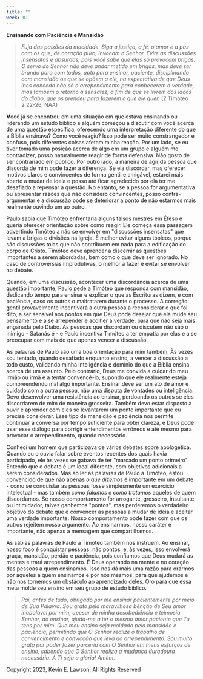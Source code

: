 ```yaml
---
title: ""
week: 01
---
```


**Ensinando com Paciência e Mansidão**

> *Fuja das paixões da mocidade. Siga a justiça, a fé, o amor e a paz
> com os que, de coração puro, invocam o Senhor. Evite as discussões
> insensatas e absurdas, pois você sabe que elas só provocam brigas. O
> servo do Senhor não deve andar metido em brigas, mas deve ser brando
> para com todos, apto para ensinar, paciente, disciplinando com
> mansidão os que se opõem a ele, na expectativa de que Deus lhes
> conceda não só o arrependimento para conhecerem a verdade, mas também
> o retorno à sensatez, a fim de que se livrem dos laços do diabo, que
> os prendeu para fazerem o que ele quer.* (2 Timóteo 2:22-26, NAA)

**V**ocê já se encontrou em uma situação em que estava ensinando ou
liderando um estudo bíblico e alguém começou a discutir com você acerca
de uma questão específica, oferecendo uma interpretação diferente do que
a Bíblia ensinava? Como você reagiu? Isso pode ser muito constrangedor e
confuso, pois diferentes coisas afetam minha reação. Por um lado, se eu
tiver tomado uma posição acerca de algo em um grupo e alguém me
contradizer, posso naturalmente reagir de forma defensiva. Não gosto de
ser contrariado em público. Por outro lado, a maneira de agir da pessoa
que discorda de mim pode fazer a diferença. Se ela discordar, mas
oferecer motivos claros e convincentes de forma gentil e amigável,
estarei mais aberto a mudar de ideia e posso até ficar agradecido por
ela ter me desafiado a repensar a questão. No entanto, se a pessoa for
argumentativa ou apresentar razões que não considero convincentes, posso
contra-argumentar e a discussão pode se deteriorar a ponto de não
estarmos mais realmente ouvindo um ao outro.

Paulo sabia que Timóteo enfrentaria alguns falsos mestres em Éfeso e
queria oferecer orientação sobre como reagir. Ele começa essa passagem
advertindo Timóteo a não se envolver em "discussões insensatas" que
levam a brigas e divisões na igreja. É melhor evitar alguns tópicos,
porque são discussões tolas que não contribuem em nada para a edificação
do corpo de Cristo. Timóteo deve aprender a discernir as questões
importantes a serem abordadas, bem como o que deve ser ignorado. No caso
de controvérsias improdutivas, o melhor a fazer é evitar se envolver no
debate.

Quando, em uma discussão, acontecer uma discordância acerca de uma
questão importante, Paulo pede a Timóteo que responda com mansidão,
dedicando tempo para ensinar e explicar o que as Escrituras dizem, e com
paciência, caso os outros o maltratarem durante o processo. A correção
gentil provavelmente incentivará a outra pessoa a reconsiderar o que foi
dito, a ser sensível aos pontos em que Deus pode desejar que ela mude
seu pensamento e a se arrepender e acolher a verdade, para que não seja
mais enganada pelo Diabo. As pessoas que discordam ou discutem não são o
inimigo - Satanás é - e Paulo incentiva Timóteo a ter empatia por elas e
a se preocupar com mais do que apenas vencer a discussão.

As palavras de Paulo são uma boa orientação para mim também. Às vezes
sou tentado, quando desafiado enquanto ensino, a vencer a discussão a
todo custo, validando minha inteligência e domínio do que a Bíblia
ensina acerca de um assunto. Pelo contrário, Deus me convida a cuidar do
meu irmão ou irmã e a tentar convencê-lo, supondo que ele realmente
esteja compreendendo mal algo importante. Ensinar deve ser um ato de
amor e cuidado com a outra pessoa, não uma disputa de vontades ou
inteligência. Devo desenvolver uma resistência ao ensinar, perdoando os
outros se eles discordarem de mim de maneira grosseira. Também devo
estar disposto a ouvir e aprender com eles se levantarem um ponto
importante que eu precise considerar. Esse tipo de mansidão e paciência
nos permite continuar a conversa por tempo suficiente para obter
clareza, e Deus pode usar esse diálogo para corrigir entendimentos
errôneos e até mesmo para provocar o arrependimento, quando necessário.

Conheci um homem que participava de vários debates sobre apologética.
Quando eu o ouvia falar sobre eventos recentes dos quais havia
participado, ele às vezes se gabava de ter "marcado um ponto primeiro".
Entendo que o debate é um local diferente, com objetivos adicionais a
serem considerados. Mas ao ler as palavras de Paulo a Timóteo, estou
convencido de que não apenas *o que dizemos* é importante em um debate -
como se conquistar as pessoas fosse simplesmente um exercício
intelectual - mas também *como falamos e como tratamos* aqueles de quem
discordamos. Se nosso comportamento for arrogante, grosseiro, insultante
ou intimidador, talvez ganhemos "pontos", mas perderemos o verdadeiro
objetivo do debate que é convencer as pessoas a mudar de ideia e aceitar
uma verdade importante. Nosso comportamento pode fazer com que os outros
rejeitem nosso argumento. Ao ensinarmos, nosso caráter é importante, não
apenas a mensagem que compartilhamos.

As sábias palavras de Paulo a Timóteo também nos instruem. Ao ensinar,
nosso foco é conquistar pessoas, não pontos, e, às vezes, isso envolverá
graça, mansidão, perdão e paciência, pois confiamos que Deus mudará as
mentes e trará arrependimento. É Deus operando na mente e no coração das
pessoas a quem ensinamos. Isso nos dá mais uma razão para orarmos por
aqueles a quem ensinamos e por nós mesmos, para que ajudemos e não nos
tornemos um obstáculo ao aprendizado deles. Oro para que essa meta molde
seu ensino em seu grupo de estudo bíblico.

> *Pai, antes de tudo, obrigado por me ensinar pacientemente por meio de
> Sua Palavra. Sou grato pela maravilhosa bênção de Seu amor inabalável
> por mim, apesar de minha desobediência e teimosia. Senhor, ao ensinar,
> ajuda-me a ter o mesmo amor paciente que Tu tens por mim. Que meu
> ensino seja moldado pela mansidão e paciência, permitindo que O Senhor
> realize o trabalho de convencimento e convicção que leva ao
> arrependimento. Sou muito grato por poder fazer parceria com O Senhor
> em meus esforços de ensino, sabendo que O Senhor realiza a mudança
> duradoura necessária. A Ti seja a glória! Amém.*

Copyright 2023, Kevin E. Lawson, All Rights Reserved

